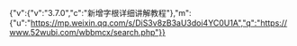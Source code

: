 {"v":{"v":"3.7.0","c":"新增字根详细讲解教程"},"m":{"u":"https://mp.weixin.qq.com/s/DiS3v8zB3aU3doi4YC0U1A","q":"https://www.52wubi.com/wbbmcx/search.php"}}
